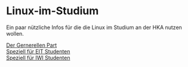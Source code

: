 # Linux-im-Studium
Ein paar nützliche Infos für die die Linux im Studium an der HKA nutzen wollen.

[Der Gernerellen Part](Generell.md)  
[Speziell für EIT Studenten](EIT.md)  
[Speziell für IWI Studenten](IWI.md)  
